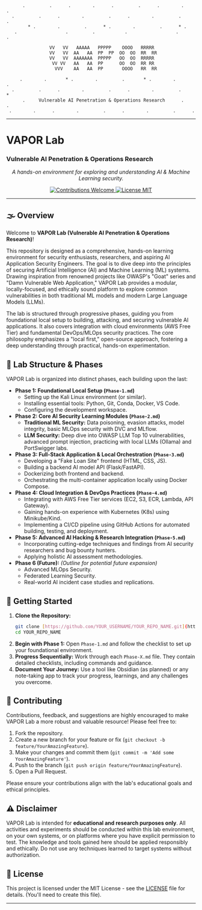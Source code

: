 ```text
      .         .      .        .      .         .      .        .      .
  .         .      .        .         .      .        .         .      .
        * .        .         .      * .        .         .      * .
   .                  .         .           .                  .         .

                VV   VV   AAAAA   PPPPP    OOOO   RRRRR
                VV   VV  AA   AA  PP  PP  OO  OO  RR  RR
                VV   VV  AAAAAAA  PPPPP   OO  OO  RRRRR
                 VV VV   AA   AA  PP      OO  OO  RR RR
                  VVV    AA   AA  PP       OOOO   RR  RR

     .        .       * .        .         .       * .        .         .
  .         .      .        .         .      .        .         .     *
      .     Vulnerable AI Penetration & Operations Research      .     .
 .        .      .        .         .      .        .         .      .
```  
---

# VAPOR Lab
### Vulnerable AI Penetration & Operations Research

<p align="center">
  <em>A hands-on environment for exploring and understanding AI & Machine Learning security.</em>
</p>

<p align="center">
  <a href="https://github.com/YOUR_USERNAME/YOUR_REPO_NAME/issues">
    <img src="https://img.shields.io/badge/contributions-welcome-brightgreen.svg?style=flat-square" alt="Contributions Welcome">
  </a>
  <a href="https://github.com/YOUR_USERNAME/YOUR_REPO_NAME/blob/main/LICENSE">
    <img src="https://img.shields.io/badge/license-MIT-blue.svg?style=flat-square" alt="License MIT">
  </a>
  </p>

---

## 🌫️ Overview

Welcome to **VAPOR Lab (Vulnerable AI Penetration & Operations Research)**!

This repository is designed as a comprehensive, hands-on learning environment for security enthusiasts, researchers, and aspiring AI Application Security Engineers. The goal is to dive deep into the principles of securing Artificial Intelligence (AI) and Machine Learning (ML) systems. Drawing inspiration from renowned projects like OWASP's "Goat" series and "Damn Vulnerable Web Application," VAPOR Lab provides a modular, locally-focused, and ethically sound platform to explore common vulnerabilities in both traditional ML models and modern Large Language Models (LLMs).

The lab is structured through progressive phases, guiding you from foundational local setup to building, attacking, and securing vulnerable AI applications. It also covers integration with cloud environments (AWS Free Tier) and fundamental DevOps/MLOps security practices. The core philosophy emphasizes a "local first," open-source approach, fostering a deep understanding through practical, hands-on experimentation.

## 🔬 Lab Structure & Phases

VAPOR Lab is organized into distinct phases, each building upon the last:

* **Phase 1: Foundational Local Setup (`Phase-1.md`)**
    * Setting up the Kali Linux environment (or similar).
    * Installing essential tools: Python, Git, Conda, Docker, VS Code.
    * Configuring the development workspace.
* **Phase 2: Core AI Security Learning Modules (`Phase-2.md`)**
    * **Traditional ML Security:** Data poisoning, evasion attacks, model integrity, basic MLOps security with DVC and MLflow.
    * **LLM Security:** Deep dive into OWASP LLM Top 10 vulnerabilities, advanced prompt injection, practicing with local LLMs (Ollama) and PortSwigger labs.
* **Phase 3: Full-Stack Application & Local Orchestration (`Phase-3.md`)**
    * Developing a "Fake Loan Site" frontend (HTML, CSS, JS).
    * Building a backend AI model API (Flask/FastAPI).
    * Dockerizing both frontend and backend.
    * Orchestrating the multi-container application locally using Docker Compose.
* **Phase 4: Cloud Integration & DevOps Practices (`Phase-4.md`)**
    * Integrating with AWS Free Tier services (EC2, S3, ECR, Lambda, API Gateway).
    * Gaining hands-on experience with Kubernetes (K8s) using Minikube/Kind.
    * Implementing a CI/CD pipeline using GitHub Actions for automated building, testing, and deployment.
* **Phase 5: Advanced AI Hacking & Research Integration (`Phase-5.md`)**
    * Incorporating cutting-edge techniques and findings from AI security researchers and bug bounty hunters.
    * Applying holistic AI assessment methodologies.
* **Phase 6 (Future):** *(Outline for potential future expansion)*
    * Advanced MLOps Security.
    * Federated Learning Security.
    * Real-world AI incident case studies and replications.

## 🚀 Getting Started

1.  **Clone the Repository:**
    ```bash
    git clone [https://github.com/YOUR_USERNAME/YOUR_REPO_NAME.git](https://github.com/YOUR_USERNAME/YOUR_REPO_NAME.git)
    cd YOUR_REPO_NAME
    ```
2.  **Begin with Phase 1:** Open `Phase-1.md` and follow the checklist to set up your foundational environment.
3.  **Progress Sequentially:** Work through each `Phase-X.md` file. They contain detailed checklists, including commands and guidance.
4.  **Document Your Journey:** Use a tool like Obsidian (as planned) or any note-taking app to track your progress, learnings, and any challenges you overcome.

## 🤝 Contributing

Contributions, feedback, and suggestions are highly encouraged to make VAPOR Lab a more robust and valuable resource! Please feel free to:

1.  Fork the repository.
2.  Create a new branch for your feature or fix (`git checkout -b feature/YourAmazingFeature`).
3.  Make your changes and commit them (`git commit -m 'Add some YourAmazingFeature'`).
4.  Push to the branch (`git push origin feature/YourAmazingFeature`).
5.  Open a Pull Request.

Please ensure your contributions align with the lab's educational goals and ethical principles.

## ⚠️ Disclaimer

VAPOR Lab is intended for **educational and research purposes only**. All activities and experiments should be conducted within this lab environment, on your own systems, or on platforms where you have explicit permission to test. The knowledge and tools gained here should be applied responsibly and ethically. Do not use any techniques learned to target systems without authorization.

## 📄 License

This project is licensed under the MIT License - see the [LICENSE](LICENSE) file for details. (You'll need to create this file).

---
